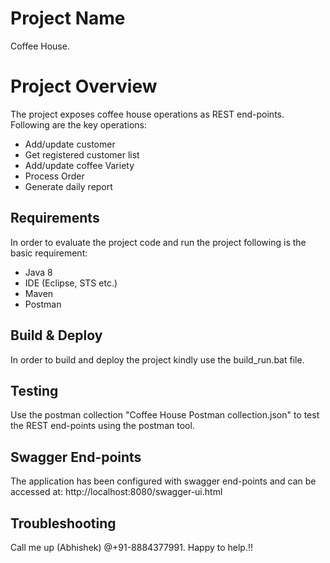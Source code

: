 # Project Name

Coffee House.


# Project Overview 

The project exposes coffee house operations as REST end-points. Following are the key operations:

 - Add/update customer
 - Get registered customer list
 - Add/update coffee Variety 
 - Process Order
 - Generate daily report

## Requirements

In order to evaluate the project code and run the project following is the basic requirement:

 - Java 8
 - IDE (Eclipse, STS etc.)
 - Maven
 - Postman
 
## Build & Deploy
In order to build and deploy the project kindly use the build_run.bat file.

## Testing
Use the postman collection "Coffee House Postman collection.json" to test the REST end-points using the postman tool.

## Swagger End-points
The application has been configured with swagger end-points and can be accessed at:
http://localhost:8080/swagger-ui.html

## Troubleshooting
Call me up (Abhishek) @+91-8884377991. Happy to help.!!

